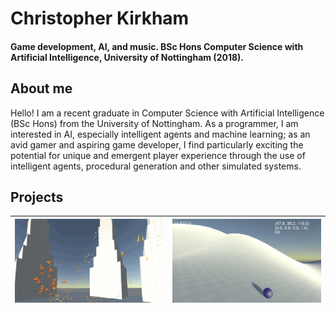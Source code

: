 # Christopher Kirkham
#### Game development, AI, and music. BSc Hons Computer Science with Artificial Intelligence, University of Nottingham (2018).

## About me
Hello! I am a recent graduate in Computer Science with Artificial Intelligence (BSc Hons) from the University of Nottingham.
As a programmer, I am interested in AI, especially intelligent agents and machine learning; as an avid gamer and aspiring game developer, I find particularly exciting the potential for unique and emergent player experience through the use of intelligent agents, procedural generation and other simulated systems.

## Projects
| [<img src="images/boids.gif">](boids.md) | [<img src="images/endless-roller.gif">](endless-roller.md) |
|:----:|:----:|

